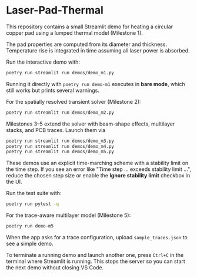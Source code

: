 # Laser-Pad-Thermal

This repository contains a small Streamlit demo for heating a circular copper pad using a lumped thermal model (Milestone 1).

The pad properties are computed from its diameter and thickness. Temperature rise is integrated in time assuming all laser power is absorbed.

Run the interactive demo with:

```bash
poetry run streamlit run demos/demo_m1.py
```

Running it directly with `poetry run demo-m1` executes in **bare mode**,
which still works but prints several warnings.

For the spatially resolved transient solver (Milestone&nbsp;2):

```bash
poetry run streamlit run demos/demo_m2.py
```

Milestones 3–5 extend the solver with beam-shape effects,
multilayer stacks, and PCB traces. Launch them via

```bash
poetry run streamlit run demos/demo_m3.py
poetry run streamlit run demos/demo_m4.py
poetry run streamlit run demos/demo_m5.py
```

These demos use an explicit time-marching scheme with a stability
limit on the time step. If you see an error like
"Time step ... exceeds stability limit ...", reduce the chosen step
size or enable the **Ignore stability limit** checkbox in the UI.

Run the test suite with:

```bash
poetry run pytest -q
```

For the trace-aware multilayer model (Milestone 5):

```bash
poetry run demo-m5
```

When the app asks for a trace configuration, upload `sample_traces.json` to see
a simple demo.

To terminate a running demo and launch another one, press `Ctrl+C` in the
terminal where Streamlit is running. This stops the server so you can start the
next demo without closing VS Code.
